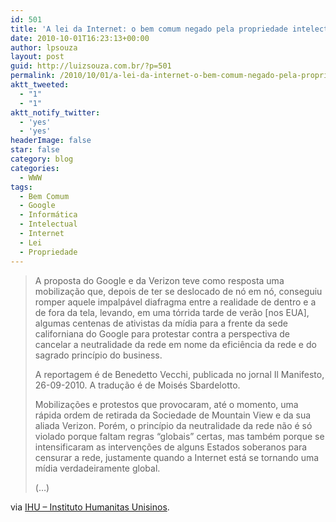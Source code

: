 ```yaml
---
id: 501
title: 'A lei da Internet: o bem comum negado pela propriedade intelectual'
date: 2010-10-01T16:23:13+00:00
author: lpsouza
layout: post
guid: http://luizsouza.com.br/?p=501
permalink: /2010/10/01/a-lei-da-internet-o-bem-comum-negado-pela-propriedade-intelectual/
aktt_tweeted:
  - "1"
  - "1"
aktt_notify_twitter:
  - 'yes'
  - 'yes'
headerImage: false
star: false
category: blog
categories:
  - WWW
tags:
  - Bem Comum
  - Google
  - Informática
  - Intelectual
  - Internet
  - Lei
  - Propriedade
---
```

> A proposta do Google e da Verizon teve como resposta uma mobilização que, depois de ter se deslocado de nó em nó, conseguiu romper aquele impalpável diafragma entre a realidade de dentro e a de fora da tela, levando, em uma tórrida tarde de verão [nos EUA], algumas centenas de ativistas da mídia para a frente da sede californiana do Google para protestar contra a perspectiva de cancelar a neutralidade da rede em nome da eficiência da rede e do sagrado princípio do business.
> 
> A reportagem é de Benedetto Vecchi, publicada no jornal Il Manifesto, 26-09-2010. A tradução é de Moisés Sbardelotto.
> 
> Mobilizações e protestos que provocaram, até o momento, uma rápida ordem de retirada da Sociedade de Mountain View e da sua aliada Verizon. Porém, o princípio da neutralidade da rede não é só violado porque faltam regras &#8220;globais&#8221; certas, mas também porque se intensificaram as intervenções de alguns Estados soberanos para censurar a rede, justamente quando a Internet está se tornando uma mídia verdadeiramente global.
> 
> (&#8230;)

via [IHU &#8211; Instituto Humanitas Unisinos](http://www.ihu.unisinos.br/index.php?option=com_noticias&Itemid=18&task=detalhe&id=36838).